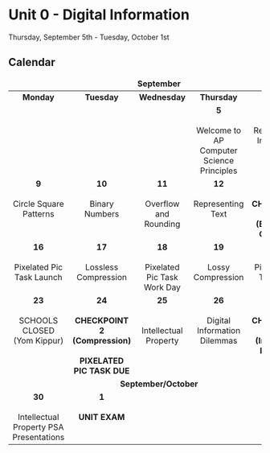 # Unit 0 - Digital Information
Thursday, September 5th - Tuesday, October 1st

## Calendar

<table>
  <thead>
    <tr valign = 'top'>
      <td align='center' colspan='5'><b>September</b>
    </tr>
  </thead>
  <tbody>
    <tr valign = 'top'>
      <td align='center'><b>Monday</b>
      <td align='center'><b>Tuesday</b>
      <td align='center'><b>Wednesday</b>
      <td align='center'><b>Thursday</b>
      <td align='center'><b>Friday</b>
    </tr>
    <tr valign = 'top'>
      <td align='center'>
      <td align='center'>
      <td align='center'>
      <td align='center'><b>5</b><br><br>Welcome to AP Computer Science Principles
      <td align='center'><b>6</b><br><br>Representing Information
    </tr>
    <tr valign = 'top'>
      <td align='center'><b>9</b><br><br>Circle Square Patterns
      <td align='center'><b>10</b><br><br>Binary Numbers
      <td align='center'><b>11</b><br><br>Overflow and Rounding
      <td align='center'><b>12</b><br><br>Representing Text
      <td align='center'><b>13</b><br><br><b>CHECKPOINT 1<br>(Binary and Overflow)</b>
    </tr>
    <tr valign = 'top'>
      <td align='center'><b>16</b><br><br>Pixelated Pic Task Launch
      <td align='center'><b>17</b><br><br>Lossless Compression
      <td align='center'><b>18</b><br><br>Pixelated Pic Task Work Day
      <td align='center'><b>19</b><br><br>Lossy Compression
      <td align='center'><b>20</b><br><br>Pixelated Pic Task Work Day
    </tr>
    <tr valign = 'top'>
      <td align='center'><b>23</b><br><br>SCHOOLS CLOSED<br>(Yom Kippur)
      <td align='center'><b>24</b><br><br><b>CHECKPOINT 2<br>(Compression)<br><br>PIXELATED PIC TASK DUE</b>
      <td align='center'><b>25</b><br><br><br>Intellectual Property
      <td align='center'><b>26</b><br><br>Digital Information Dilemmas
      <td align='center'><b>27</b><br><br><b>CHECKPOINT 3<br>(Intellectual Property)</b>
    </tr>
    <tr valign = 'top'>
      <td align='center' colspan ='5'><b>September/October</b>
    </tr>
    <tr valign = 'top'>
      <td align='center'><b>30</b><br><br>Intellectual Property PSA Presentations
      <td align='center'><b>1</b><br><br><b>UNIT EXAM</b>
      <td align='center'>
      <td align='center'>
      <td align='center'>
    </tr>
  </tbody>  
</table>
